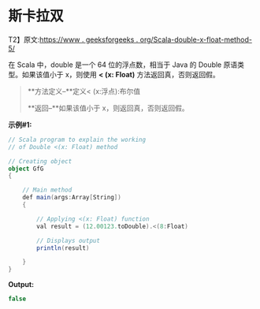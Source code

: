 # 斯卡拉双

T2】原文:[https://www . geeksforgeeks . org/Scala-double-x-float-method-5/](https://www.geeksforgeeks.org/scala-double-x-float-method-5/)

在 Scala 中，double 是一个 64 位的浮点数，相当于 Java 的 Double 原语类型。如果该值小于 x，则使用 **< (x: Float)** 方法返回真，否则返回假。

> **方法定义–**定义< (x:浮点):布尔值
> 
> **返回–**如果该值小于 x，则返回真，否则返回假。

**示例#1:**

```scala
// Scala program to explain the working 
// of Double <(x: Float) method

// Creating object
object GfG
{ 

    // Main method
    def main(args:Array[String])
    {

        // Applying <(x: Float) function
        val result = (12.00123.toDouble).<(8:Float)

        // Displays output
        println(result)

    }
} 
```

**Output:**

```scala
false

```